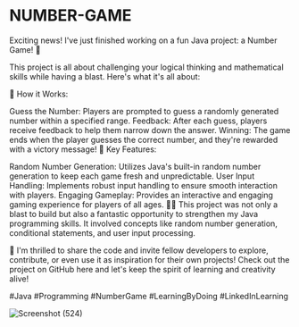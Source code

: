 # NUMBER-GAME
 Exciting news! I've just finished working on a fun Java project: a Number Game! 🚀

This project is all about challenging your logical thinking and mathematical skills while having a blast. Here's what it's all about:

🔢 How it Works:

Guess the Number: Players are prompted to guess a randomly generated number within a specified range.
Feedback: After each guess, players receive feedback to help them narrow down the answer.
Winning: The game ends when the player guesses the correct number, and they're rewarded with a victory message!
🧠 Key Features:

Random Number Generation: Utilizes Java's built-in random number generation to keep each game fresh and unpredictable.
User Input Handling: Implements robust input handling to ensure smooth interaction with players.
Engaging Gameplay: Provides an interactive and engaging gaming experience for players of all ages.
👨‍💻 This project was not only a blast to build but also a fantastic opportunity to strengthen my Java programming skills. It involved concepts like random number generation, conditional statements, and user input processing.

🚀 I'm thrilled to share the code and invite fellow developers to explore, contribute, or even use it as inspiration for their own projects! Check out the project on GitHub here and let's keep the spirit of learning and creativity alive!

#Java #Programming #NumberGame #LearningByDoing #LinkedInLearning


![Screenshot (524)](https://github.com/raheetech/NUMBER-GAME/assets/137060785/40fdfa9a-6d27-4e71-a6c8-8cf84c0124a2)
